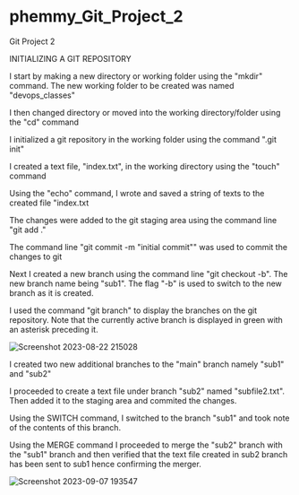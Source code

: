 # phemmy_Git_Project_2
Git Project 2

INITIALIZING A GIT REPOSITORY

I start by making a new directory or working folder using the "mkdir" command. The new working folder to be created was named "devops_classes"

I then changed directory or moved into the working directory/folder using the "cd" command

I initialized a git repository in the working folder using the command ".git init"

I created a text file, "index.txt", in the working directory using the "touch" command

Using the "echo" command, I wrote and saved a string of texts to the created file "index.txt

The changes were added to the git staging area using the command line "git add ."

The command line "git commit -m "initial commit"" was used to commit the changes to git

Next I created a new branch using the command line "git checkout -b". The new branch name being "sub1". The flag "-b" is used to switch to the new branch as it is created.

I used the command "git branch" to display the branches on the git repository. Note that the currently active branch is displayed in green with an asterisk preceding it.

![Screenshot 2023-08-22 215028](https://github.com/FemiDare/phemmy_Git_Project_2/assets/140294606/d1ab5dbb-1c2b-4ef0-be6d-fac5824e302e)

I created two new additional branches to the "main" branch namely "sub1" and "sub2"

I proceeded to create a text file under branch "sub2" named "subfile2.txt". Then added it to the staging area and commited the changes.

Using the SWITCH command, I switched to the branch "sub1" and took note of the contents of this branch.

Using the MERGE command I proceeded to merge the "sub2" branch with the "sub1" branch and then verified that the text file created in sub2 branch has been sent to sub1 hence confirming the merger.

![Screenshot 2023-09-07 193547](https://github.com/FemiDare/phemmy_Git_Project_2/assets/140294606/ac7b15f3-0dd6-4fe6-b1da-d2da105fc299)


